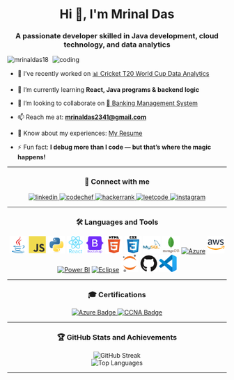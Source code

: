 <h1 align="center">Hi 👋, I'm Mrinal Das</h1>
<h3 align="center">A passionate developer skilled in Java development, cloud technology, and data analytics</h3>

<img align="right" alt="coding" width="400" src="https://user-images.githubusercontent.com/55389276/140866485-8fb1c876-9a8f-4d6a-98dc-08c4981eaf70.gif">
<p align="left">
  <img src="https://komarev.com/ghpvc/?username=mrinaldas18&label=Profile%20views&color=0e75b6&style=flat" alt="mrinaldas18" />
</p>

- 🔭 I’ve recently worked on [📊 Cricket T20 World Cup Data Analytics](https://github.com/Mrinaldas18/Cricket-world-cup-data-analysis)

- 🌱 I’m currently learning **React, Java programs & backend logic**

- 👯 I’m looking to collaborate on [🏦 Banking Management System](https://github.com/Mrinaldas18/Banking-Management-System)

- 📫 Reach me at: **mrinaldas2341@gmail.com**

- 📄 Know about my experiences: [My Resume](https://drive.google.com/file/d/13gbe1bXoShm60nN7OLMCXBqEQyYSCTdc/view?usp=drive_link)

- ⚡ Fun fact: **I debug more than I code — but that’s where the magic happens!**


---

<h3 align="center">👤 Connect with me</h3>

<p align="center">
  <a href="https://linkedin.com/in/mrinal-das18" target="_blank">
    <img src="https://raw.githubusercontent.com/rahuldkjain/github-profile-readme-generator/master/src/images/icons/Social/linked-in-alt.svg" alt="linkedin" height="30" width="40" />
  </a>
  <a href="https://www.codechef.com/users/mrinaldas2341" target="_blank">
    <img src="https://cdn.jsdelivr.net/npm/simple-icons@3.1.0/icons/codechef.svg" alt="codechef" height="30" width="40" />
  </a>
  <a href="https://www.hackerrank.com/mrinaldas2341" target="_blank">
    <img src="https://raw.githubusercontent.com/rahuldkjain/github-profile-readme-generator/master/src/images/icons/Social/hackerrank.svg" alt="hackerrank" height="30" width="40" />
  </a>
  <a href="https://www.leetcode.com/mrinaldas18" target="_blank">
    <img src="https://raw.githubusercontent.com/rahuldkjain/github-profile-readme-generator/master/src/images/icons/Social/leet-code.svg" alt="leetcode" height="30" width="40" />
  </a>
  <a href="https://instagram.com/mrinaldass18" target="_blank">
    <img src="https://raw.githubusercontent.com/rahuldkjain/github-profile-readme-generator/master/src/images/icons/Social/instagram.svg" alt="instagram" height="30" width="40" />
  </a>
</p>

---

<h3 align="center">🛠️ Languages and Tools</h3>

<p align="center">
  <a href="https://www.java.com" target="_blank"><img src="https://raw.githubusercontent.com/devicons/devicon/master/icons/java/java-original.svg" alt="Java" width="40" height="40"/></a>
  <a href="https://developer.mozilla.org/en-US/docs/Web/JavaScript" target="_blank"><img src="https://raw.githubusercontent.com/devicons/devicon/master/icons/javascript/javascript-original.svg" alt="JavaScript" width="40" height="40"/></a>
  <a href="https://www.python.org" target="_blank"><img src="https://raw.githubusercontent.com/devicons/devicon/master/icons/python/python-original.svg" alt="Python" width="40" height="40"/></a>
  <a href="https://reactjs.org/" target="_blank"><img src="https://raw.githubusercontent.com/devicons/devicon/master/icons/react/react-original-wordmark.svg" alt="React" width="40" height="40"/></a>
  <a href="https://getbootstrap.com/" target="_blank"><img src="https://raw.githubusercontent.com/devicons/devicon/master/icons/bootstrap/bootstrap-plain-wordmark.svg" alt="Bootstrap" width="40" height="40"/></a>
  <a href="https://www.w3.org/html/" target="_blank"><img src="https://raw.githubusercontent.com/devicons/devicon/master/icons/html5/html5-original-wordmark.svg" alt="HTML" width="40" height="40"/></a>
  <a href="https://www.w3schools.com/css/" target="_blank"><img src="https://raw.githubusercontent.com/devicons/devicon/master/icons/css3/css3-original-wordmark.svg" alt="CSS" width="40" height="40"/></a>
  <a href="https://www.mysql.com/" target="_blank"><img src="https://raw.githubusercontent.com/devicons/devicon/master/icons/mysql/mysql-original-wordmark.svg" alt="MySQL" width="40" height="40"/></a>
  <a href="https://www.mongodb.com/" target="_blank"><img src="https://raw.githubusercontent.com/devicons/devicon/master/icons/mongodb/mongodb-original-wordmark.svg" alt="MongoDB" width="40" height="40"/></a>
  <a href="https://azure.microsoft.com/en-in/" target="_blank"><img src="https://www.vectorlogo.zone/logos/microsoft_azure/microsoft_azure-icon.svg" alt="Azure" width="40" height="40"/></a>
  <a href="https://aws.amazon.com" target="_blank"><img src="https://raw.githubusercontent.com/devicons/devicon/master/icons/amazonwebservices/amazonwebservices-original-wordmark.svg" alt="AWS" width="40" height="40"/></a>
  <a href="https://powerbi.microsoft.com/" target="_blank"><img src="https://cdn.worldvectorlogo.com/logos/power-bi-1.svg" alt="Power BI" width="40" height="40"/></a>
  <a href="https://www.eclipse.org/" target="_blank"><img src="https://cdn.jsdelivr.net/gh/devicons/devicon/icons/eclipse/eclipse-original.svg" alt="Eclipse" width="40" height="40"/></a>
  <a href="https://jupyter.org/" target="_blank"><img src="https://raw.githubusercontent.com/devicons/devicon/master/icons/jupyter/jupyter-original.svg" alt="Jupyter" width="40" height="40"/></a>
  <a href="https://github.com/" target="_blank"><img src="https://raw.githubusercontent.com/devicons/devicon/master/icons/github/github-original.svg" alt="GitHub" width="40" height="40"/></a>
  <a href="https://code.visualstudio.com/" target="_blank"><img src="https://raw.githubusercontent.com/devicons/devicon/master/icons/vscode/vscode-original.svg" alt="VS Code" width="40" height="40"/></a>
</p>

---
<h3 align="center">🎓 Certifications</h3>
<p align="center">
  <a href="https://www.credly.com/badges/your-azure-badge-link">
    <img src="https://img.shields.io/badge/Microsoft%20Azure%20Fundamentals%20(AZ--900)-Certified-blue?style=for-the-badge&logo=microsoftazure&logoColor=white" alt="Azure Badge"/>
  </a>
  
  <a href="https://www.netacad.com/">
    <img src="https://img.shields.io/badge/CCNA%20Modules%201%2C%202%2C%203-Completed%20via%20Cisco%20Networking%20Academy-green?style=for-the-badge&logo=cisco&logoColor=white" alt="CCNA Badge"/>
  </a>
</p>

---
<h3 align="center">🏆 GitHub Stats and Achievements</h3>

<p align="center">
  <img src="https://github-readme-streak-stats.herokuapp.com/?user=mrinaldas18&theme=github-dark&hide_border=false" alt="GitHub Streak" />
  <br>
  <img src="https://github-readme-stats.vercel.app/api/top-langs/?username=mrinaldas18&layout=compact&theme=github_dark&hide_border=false" alt="Top Languages" />
</p>

---

